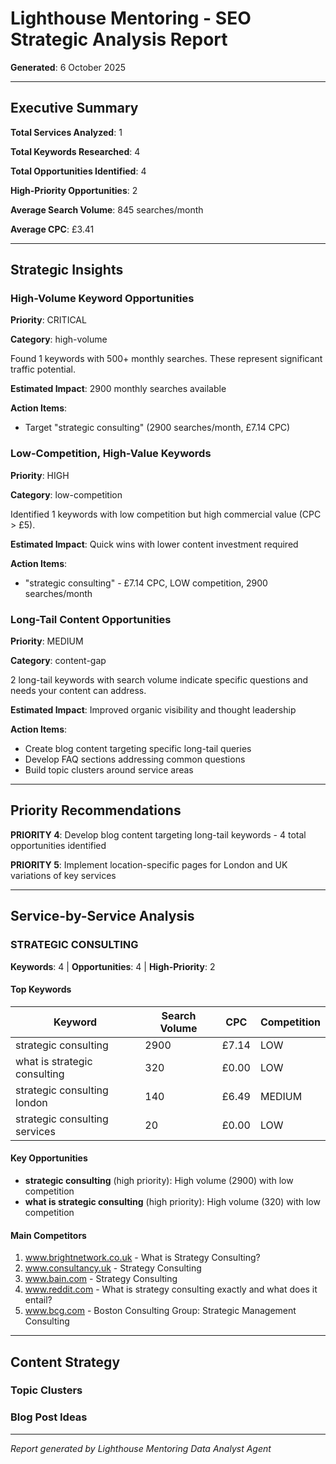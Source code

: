 # Lighthouse Mentoring - SEO Strategic Analysis Report

**Generated**: 6 October 2025

---

## Executive Summary

**Total Services Analyzed**: 1

**Total Keywords Researched**: 4

**Total Opportunities Identified**: 4

**High-Priority Opportunities**: 2

**Average Search Volume**: 845 searches/month

**Average CPC**: £3.41

---

## Strategic Insights

### High-Volume Keyword Opportunities

**Priority**: CRITICAL

**Category**: high-volume

Found 1 keywords with 500+ monthly searches. These represent significant traffic potential.

**Estimated Impact**: 2900 monthly searches available

**Action Items**:

- Target "strategic consulting" (2900 searches/month, £7.14 CPC)

### Low-Competition, High-Value Keywords

**Priority**: HIGH

**Category**: low-competition

Identified 1 keywords with low competition but high commercial value (CPC > £5).

**Estimated Impact**: Quick wins with lower content investment required

**Action Items**:

- "strategic consulting" - £7.14 CPC, LOW competition, 2900 searches/month

### Long-Tail Content Opportunities

**Priority**: MEDIUM

**Category**: content-gap

2 long-tail keywords with search volume indicate specific questions and needs your content can address.

**Estimated Impact**: Improved organic visibility and thought leadership

**Action Items**:

- Create blog content targeting specific long-tail queries
- Develop FAQ sections addressing common questions
- Build topic clusters around service areas

---

## Priority Recommendations

**PRIORITY 4**: Develop blog content targeting long-tail keywords - 4 total opportunities identified

**PRIORITY 5**: Implement location-specific pages for London and UK variations of key services

---

## Service-by-Service Analysis

### STRATEGIC CONSULTING

**Keywords**: 4 | **Opportunities**: 4 | **High-Priority**: 2

#### Top Keywords

| Keyword | Search Volume | CPC | Competition |
|---------|--------------|-----|-------------|
| strategic consulting | 2900 | £7.14 | LOW |
| what is strategic consulting | 320 | £0.00 | LOW |
| strategic consulting london | 140 | £6.49 | MEDIUM |
| strategic consulting services | 20 | £0.00 | LOW |

#### Key Opportunities

- **strategic consulting** (high priority): High volume (2900) with low competition
- **what is strategic consulting** (high priority): High volume (320) with low competition

#### Main Competitors

1. www.brightnetwork.co.uk - What is Strategy Consulting?
2. www.consultancy.uk - Strategy Consulting
3. www.bain.com - Strategy Consulting
4. www.reddit.com - What is strategy consulting exactly and what does it entail?
5. www.bcg.com - Boston Consulting Group: Strategic Management Consulting

---

## Content Strategy

### Topic Clusters

### Blog Post Ideas

---

*Report generated by Lighthouse Mentoring Data Analyst Agent*
